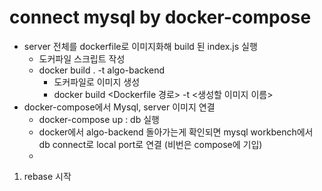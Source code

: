 # connect mysql by docker-compose
- server 전체를 dockerfile로 이미지화해 build 된 index.js 실행 
  - 도커파일 스크립트 작성
  - docker build . -t algo-backend
    - 도커파일로 이미지 생성
    - docker build <Dockerfile 경로> -t <생성할 이미지 이름>
- docker-compose에서 Mysql, server 이미지 연결
  - docker-compose up : db 실행
  - docker에서 algo-backend 돌아가는게 확인되면 mysql workbench에서 db connect로 local port로 연결 (비번은 compose에 기입)
  - 

1. rebase 시작